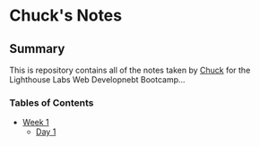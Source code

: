 # Chuck's Notes
## Summary
This is repository contains all of the notes taken by [Chuck](https://github.com/CharlesP8412) for the Lighthouse Labs Web Developnebt Bootcamp...

### Tables of Contents
* [Week 1](/Week_1)
  * [Day 1](/Day_1)
